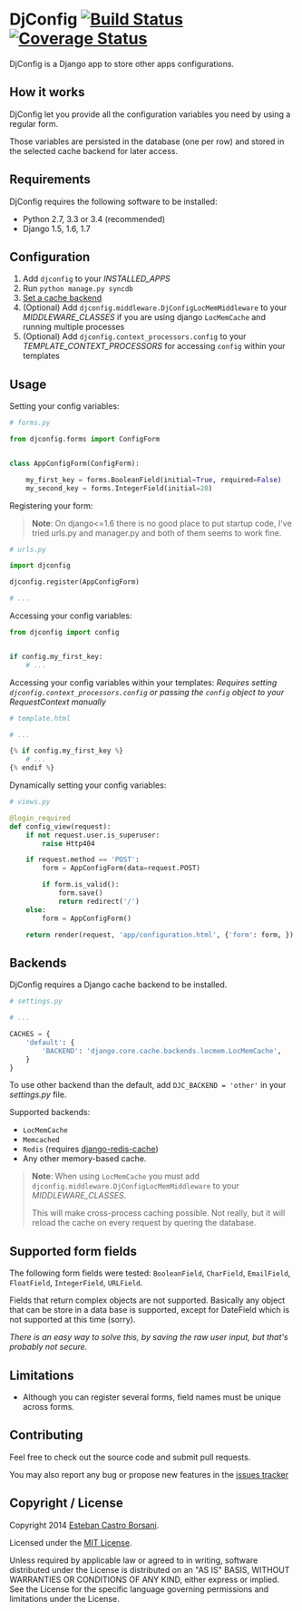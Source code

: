 # DjConfig [![Build Status](https://travis-ci.org/nitely/django-djconfig.png)](https://travis-ci.org/nitely/django-djconfig) [![Coverage Status](https://coveralls.io/repos/nitely/django-djconfig/badge.png?branch=master)](https://coveralls.io/r/nitely/django-djconfig?branch=master)

DjConfig is a Django app to store other apps configurations.

## How it works

DjConfig let you provide all the configuration variables you need by using a regular form.

Those variables are persisted in the database (one per row) and stored in the selected cache backend for later access.

## Requirements

DjConfig requires the following software to be installed:

* Python 2.7, 3.3 or 3.4 (recommended)
* Django 1.5, 1.6, 1.7

## Configuration

1. Add `djconfig` to your *INSTALLED_APPS*
2. Run `python manage.py syncdb`
3. [Set a cache backend](https://github.com/nitely/django-djconfig#backends)
4. (Optional) Add `djconfig.middleware.DjConfigLocMemMiddleware` to your *MIDDLEWARE_CLASSES* if you are using django `LocMemCache` and running multiple processes
5. (Optional) Add `djconfig.context_processors.config` to your *TEMPLATE_CONTEXT_PROCESSORS* for accessing `config` within your templates

## Usage

Setting your config variables:

```python
# forms.py

from djconfig.forms import ConfigForm


class AppConfigForm(ConfigForm):

    my_first_key = forms.BooleanField(initial=True, required=False)
    my_second_key = forms.IntegerField(initial=20)
```

Registering your form:
>**Note**: On django<=1.6 there is no good place to put startup code,
I've tried urls.py and manager.py and both of them seems to work fine.

```python
# urls.py

import djconfig

djconfig.register(AppConfigForm)

# ...
```

Accessing your config variables:

```python
from djconfig import config


if config.my_first_key:
    # ...
```

Accessing your config variables within your templates:
*Requires setting `djconfig.context_processors.config` or passing the `config` object to your RequestContext manually*

```python
# template.html

# ...

{% if config.my_first_key %}
    # ...
{% endif %}
```

Dynamically setting your config variables:

```python
# views.py

@login_required
def config_view(request):
    if not request.user.is_superuser:
        raise Http404

    if request.method == 'POST':
        form = AppConfigForm(data=request.POST)

        if form.is_valid():
            form.save()
            return redirect('/')
    else:
        form = AppConfigForm()

    return render(request, 'app/configuration.html', {'form': form, })
```

## Backends

DjConfig requires a Django cache backend to be installed.

```python
# settings.py

# ...

CACHES = {
    'default': {
        'BACKEND': 'django.core.cache.backends.locmem.LocMemCache',
    }
}
```

To use other backend than the default, add `DJC_BACKEND = 'other'` in your *settings.py* file.

Supported backends:
* `LocMemCache`
* `Memcached`
* `Redis` (requires [django-redis-cache](https://github.com/sebleier/django-redis-cache))
* Any other memory-based cache.

>**Note**: When using `LocMemCache` you must add `djconfig.middleware.DjConfigLocMemMiddleware` to your *MIDDLEWARE_CLASSES*.
>
>This will make cross-process caching possible. Not really, but it will reload the cache on every request by quering the database.

## Supported form fields

The following form fields were tested: `BooleanField`, `CharField`, `EmailField`, `FloatField`, `IntegerField`, `URLField`.

Fields that return complex objects are not supported. Basically any object that can be store in a data base is supported, except for DateField which is not supported at this time (sorry).

*There is an easy way to solve this, by saving the raw user input, but that's probably not secure.*

## Limitations

* Although you can register several forms, field names must be unique across forms.

## Contributing

Feel free to check out the source code and submit pull requests.

You may also report any bug or propose new features in the [issues tracker](https://github.com/nitely/django-djconfig/issues)

## Copyright / License

Copyright 2014 [Esteban Castro Borsani](https://github.com/nitely).

Licensed under the [MIT License](https://github.com/nitely/django-djconfig/blob/master/LICENSE).

Unless required by applicable law or agreed to in writing,
software distributed under the License is distributed on an "AS IS" BASIS,
WITHOUT WARRANTIES OR CONDITIONS OF ANY KIND, either express or implied.
See the License for the specific language governing permissions and limitations under the License.
